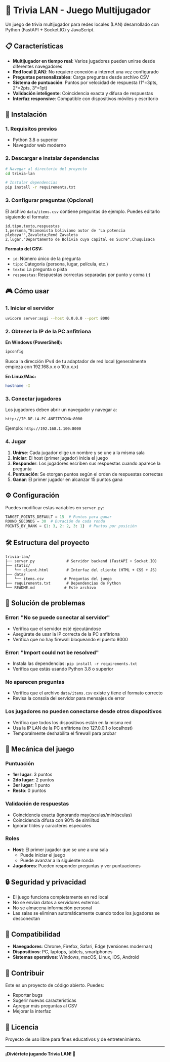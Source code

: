 # 🎯 Trivia LAN - Juego Multijugador

Un juego de trivia multijugador para redes locales (LAN) desarrollado con Python (FastAPI + Socket.IO) y JavaScript.

## 📋 Características

- **Multijugador en tiempo real**: Varios jugadores pueden unirse desde diferentes navegadores
- **Red local (LAN)**: No requiere conexión a internet una vez configurado
- **Preguntas personalizables**: Carga preguntas desde archivo CSV
- **Sistema de puntuación**: Puntos por velocidad de respuesta (1°=3pts, 2°=2pts, 3°=1pt)
- **Validación inteligente**: Coincidencia exacta y difusa de respuestas
- **Interfaz responsive**: Compatible con dispositivos móviles y escritorio

## 🚀 Instalación

### 1. Requisitos previos
- Python 3.8 o superior
- Navegador web moderno

### 2. Descargar e instalar dependencias

```bash
# Navegar al directorio del proyecto
cd trivia-lan

# Instalar dependencias
pip install -r requirements.txt
```

### 3. Configurar preguntas (Opcional)
El archivo `data/items.csv` contiene preguntas de ejemplo. Puedes editarlo siguiendo el formato:

```csv
id,tipo,texto,respuestas
1,persona,"Economista boliviano autor de 'La potencia plebeya'",Zavaleta;René Zavaleta
2,lugar,"Departamento de Bolivia cuya capital es Sucre",Chuquisaca
```

**Formato del CSV:**
- `id`: Número único de la pregunta
- `tipo`: Categoría (persona, lugar, película, etc.)
- `texto`: La pregunta o pista
- `respuestas`: Respuestas correctas separadas por punto y coma (;)

## 🎮 Cómo usar

### 1. Iniciar el servidor
```bash
uvicorn server:asgi --host 0.0.0.0 --port 8000
```

### 2. Obtener la IP de la PC anfitriona
**En Windows (PowerShell):**
```powershell
ipconfig
```
Busca la dirección IPv4 de tu adaptador de red local (generalmente empieza con 192.168.x.x o 10.x.x.x)

**En Linux/Mac:**
```bash
hostname -I
```

### 3. Conectar jugadores
Los jugadores deben abrir un navegador y navegar a:
```
http://IP-DE-LA-PC-ANFITRIONA:8000
```

Ejemplo: `http://192.168.1.100:8000`

### 4. Jugar
1. **Unirse**: Cada jugador elige un nombre y se une a la misma sala
2. **Iniciar**: El host (primer jugador) inicia el juego
3. **Responder**: Los jugadores escriben sus respuestas cuando aparece la pregunta
4. **Puntuación**: Se otorgan puntos según el orden de respuestas correctas
5. **Ganar**: El primer jugador en alcanzar 15 puntos gana

## ⚙️ Configuración

Puedes modificar estas variables en `server.py`:

```python
TARGET_POINTS_DEFAULT = 15  # Puntos para ganar
ROUND_SECONDS = 30  # Duración de cada ronda
POINTS_BY_RANK = {1: 3, 2: 2, 3: 1}  # Puntos por posición
```

## 🛠️ Estructura del proyecto

```
trivia-lan/
├── server.py              # Servidor backend (FastAPI + Socket.IO)
├── static/
│   └── client.html        # Interfaz del cliente (HTML + CSS + JS)
├── data/
│   └── items.csv         # Preguntas del juego
├── requirements.txt       # Dependencias de Python
└── README.md             # Este archivo
```

## 🔧 Solución de problemas

### Error: "No se puede conectar al servidor"
- Verifica que el servidor esté ejecutándose
- Asegúrate de usar la IP correcta de la PC anfitriona
- Verifica que no hay firewall bloqueando el puerto 8000

### Error: "Import could not be resolved"
- Instala las dependencias: `pip install -r requirements.txt`
- Verifica que estás usando Python 3.8 o superior

### No aparecen preguntas
- Verifica que el archivo `data/items.csv` existe y tiene el formato correcto
- Revisa la consola del servidor para mensajes de error

### Los jugadores no pueden conectarse desde otros dispositivos
- Verifica que todos los dispositivos están en la misma red
- Usa la IP LAN de la PC anfitriona (no 127.0.0.1 o localhost)
- Temporalmente deshabilita el firewall para probar

## 🎯 Mecánica del juego

### Puntuación
- **1er lugar**: 3 puntos
- **2do lugar**: 2 puntos  
- **3er lugar**: 1 punto
- **Resto**: 0 puntos

### Validación de respuestas
- Coincidencia exacta (ignorando mayúsculas/minúsculas)
- Coincidencia difusa con 90% de similitud
- Ignorar tildes y caracteres especiales

### Roles
- **Host**: El primer jugador que se une a una sala
  - Puede iniciar el juego
  - Puede avanzar a la siguiente ronda
- **Jugadores**: Pueden responder preguntas y ver puntuaciones

## 🔒 Seguridad y privacidad

- El juego funciona completamente en red local
- No se envían datos a servidores externos
- No se almacena información personal
- Las salas se eliminan automáticamente cuando todos los jugadores se desconectan

## 📱 Compatibilidad

- **Navegadores**: Chrome, Firefox, Safari, Edge (versiones modernas)
- **Dispositivos**: PC, laptops, tablets, smartphones
- **Sistemas operativos**: Windows, macOS, Linux, iOS, Android

## 🤝 Contribuir

Este es un proyecto de código abierto. Puedes:
- Reportar bugs
- Sugerir nuevas características
- Agregar más preguntas al CSV
- Mejorar la interfaz

## 📄 Licencia

Proyecto de uso libre para fines educativos y de entretenimiento.

---

**¡Diviértete jugando Trivia LAN! 🎉**
